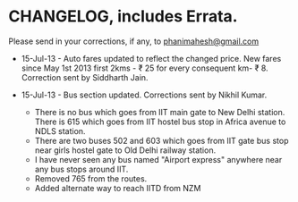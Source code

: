 # CHANGELOG, includes Errata.

Please send in your corrections, if any, to phanimahesh@gmail.com

- 15-Jul-13 - Auto fares updated to reflect the changed price.
    New fares since May 1st 2013 first 2kms - ₹ 25 for every consequent km- ₹ 8.
    Correction sent by Siddharth Jain.

- 15-Jul-13 - Bus section updated. Corrections sent by Nikhil Kumar.
  - There is no bus which goes from IIT main gate to New Delhi station. There is 615 which goes from IIT hostel bus stop in Africa avenue to NDLS station.
  - There are two buses 502 and 603 which goes from IIT gate bus stop near girls hostel gate to Old Delhi railway station.
  - I have never seen any bus named "Airport express" anywhere near any bus stops around IIT.
  - Removed 765 from the routes.
  - Added alternate way to reach IITD from NZM
